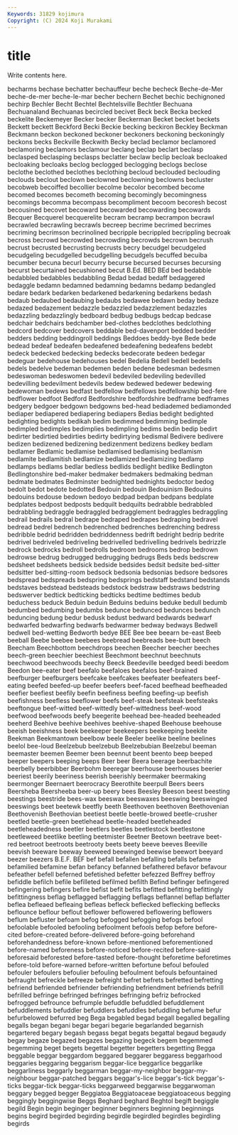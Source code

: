 ```yaml
---
Keywords: 31829 kojimura
Copyright: (C) 2024 Koji Murakami
---
```


# title

Write contents here.



becharms bechase
bechatter bechauffeur beche becheck Beche-de-Mer beche-de-mer beche-le-mar becher bechern Bechet
bechic bechignoned bechirp Bechler Becht Bechtel Bechtelsville Bechtler Bechuana Bechuanaland
Bechuanas becircled becivet Beck beck Becka becked beckelite Beckemeyer Becker
becker Beckerman Becket becket beckets Beckett beckett Beckford Becki Beckie
becking beckiron Beckley Beckman Beckmann beckon beckoned beckoner beckoners beckoning
beckoningly beckons becks Beckville Beckwith Becky beclad beclamor beclamored beclamoring
beclamors beclamour beclang beclap beclart beclasp beclasped beclasping beclasps beclatter
beclaw beclip becloak becloaked becloaking becloaks beclog beclogged beclogging beclogs
beclose beclothe beclothed beclothes beclothing becloud beclouded beclouding beclouds beclout
beclown beclowned beclowning beclowns becluster becobweb becoiffed becollier becolme becolor
becombed become becomed becomes becometh becoming becomingly becomingness becomings becomma
becompass becompliment becoom becoresh becost becousined becovet becoward becowarded becowarding
becowards Becquer Becquerel becquerelite becram becramp becrampon becrawl becrawled becrawling
becrawls becreep becrime becrimed becrimes becriming becrimson becrinolined becripple becrippled
becrippling becroak becross becrowd becrowded becrowding becrowds becrown becrush becrust
becrusted becrusting becrusts becry becudgel becudgeled becudgeling becudgelled becudgelling becudgels
becuffed becuiba becumber becuna becurl becurry becurse becursed becurses becursing
becurst becurtained becushioned becut B.Ed. BED BEd bed bedabble bedabbled
bedabbles bedabbling Bedad bedad bedaff bedaggered bedaggle bedamn bedamned bedamning
bedamns bedamp bedangled bedare bedark bedarken bedarkened bedarkening bedarkens bedash
bedaub bedaubed bedaubing bedaubs bedawee bedawn beday bedaze bedazed bedazement
bedazzle bedazzled bedazzlement bedazzles bedazzling bedazzlingly bedboard bedbug bedbugs bedcap
bedcase bedchair bedchairs bedchamber bed-clothes bedclothes bedclothing bedcord bedcover bedcovers
beddable bed-davenport bedded bedder bedders bedding beddingroll beddings Beddoes beddy-bye
Bede bede bedead bedeaf bedeafen bedeafened bedeafening bedeafens bedebt bedeck
bedecked bedecking bedecks bedecorate bedeen bedegar bedeguar bedehouse bedehouses bedel
Bedelia Bedell bedell bedells bedels bedelve bedeman bedemen beden bedene
bedesman bedesmen bedeswoman bedeswomen bedevil bedeviled bedeviling bedevilled bedevilling bedevilment
bedevils bedew bedewed bedewer bedewing bedewoman bedews bedfast bedfellow bedfellows
bedfellowship bed-fere bedflower bedfoot Bedford Bedfordshire bedfordshire bedframe bedframes bedgery
bedgoer bedgown bedgowns bed-head bediademed bediamonded bediaper bediapered bediapering bediapers
Bedias bedight bedighted bedighting bedights bedikah bedim bedimmed bedimming bedimple
bedimpled bedimples bedimplies bedimpling bedims bedin bedip bedirt bedirter bedirtied
bedirties bedirty bedirtying bedismal Bedivere bedivere bedizen bedizened bedizening bedizenment
bedizens bedkey bedlam bedlamer Bedlamic bedlamise bedlamised bedlamising bedlamism bedlamite
bedlamitish bedlamize bedlamized bedlamizing bedlamp bedlamps bedlams bedlar bedless bedlids
bedlight bedlike Bedlington Bedlingtonshire bed-maker bedmaker bedmakers bedmaking bedman bedmate
bedmates Bedminster bednighted bednights bedoctor bedog bedolt bedot bedote bedotted
Bedouin bedouin Bedouinism Bedouins bedouins bedouse bedown bedoyo bedpad bedpan
bedpans bedplate bedplates bedpost bedposts bedquilt bedquilts bedrabble bedrabbled bedrabbling
bedraggle bedraggled bedragglement bedraggles bedraggling bedrail bedrails bedral bedrape bedraped
bedrapes bedraping bedravel bedread bedrel bedrench bedrenched bedrenches bedrenching bedress
bedribble bedrid bedridden bedriddenness bedrift bedright bedrip bedrite bedrivel bedriveled
bedriveling bedrivelled bedrivelling bedrivels bedrizzle bedrock bedrocks bedroll bedrolls bedroom
bedrooms bedrop bedrown bedrowse bedrug bedrugged bedrugging bedrugs Beds beds
bedscrew bedsheet bedsheets bedsick bedside bedsides bedsit bedsite bed-sitter bedsitter
bed-sitting-room bedsock bedsonia bedsonias bedsore bedsores bedspread bedspreads bedspring bedsprings
bedstaff bedstand bedstands bedstaves bedstead bedsteads bedstock bedstraw bedstraws bedstring
bedswerver bedtick bedticking bedticks bedtime bedtimes bedub beduchess beduck Beduin
beduin Beduins beduins beduke bedull bedumb bedumbed bedumbing bedumbs bedunce
bedunced bedunces bedunch beduncing bedung bedur bedusk bedust bedward bedwards
bedwarf bedwarfed bedwarfing bedwarfs bedwarmer bedway bedways Bedwell bedwell bed-wetting
Bedworth bedye BEE Bee bee beearn be-east Beeb beeball Beebe
beebee beebees beebread beebreads bee-butt beech Beecham Beechbottom beechdrops beechen
Beecher beecher beeches beech-green beechier beechiest Beechmont beechnut beechnuts beechwood
beechwoods beechy Beeck Beedeville beedged beedi beedom Beedon bee-eater beef
beefalo beefaloes beefalos beef-brained beefburger beefburgers beefcake beefcakes beefeater beefeaters
beef-eating beefed beefed-up beefer beefers beef-faced beefhead beefheaded beefier beefiest
beefily beefin beefiness beefing beefing-up beefish beefishness beefless beeflower beefs
beef-steak beefsteak beefsteaks beeftongue beef-witted beef-wittedly beef-wittedness beef-wood beefwood beefwoods
beefy beegerite beehead bee-headed beeheaded beeherd Beehive beehive beehives beehive-shaped
Beehouse beehouse beeish beeishness beek beekeeper beekeepers beekeeping beekite Beekman
Beekmantown beelbow beele Beeler beelike beeline beelines beelol bee-loud Beelzebub
beelzebub Beelzebubian Beelzebul beeman beemaster beemen Beemer been beennut beent
beento beep beeped beeper beepers beeping beeps Beer beer Beera
beerage beerbachite beerbelly beerbibber Beerbohm beeregar beerhouse beerhouses beerier beeriest
beerily beeriness beerish beerishly beermaker beermaking beermonger Beernaert beerocracy Beerothite
beerpull Beers beers Beersheba Beersheeba beer-up beery bees Beesley Beeson
beest beesting beestings beestride bees-wax beeswax beeswaxes beeswing beeswinged beeswings
beet beetewk beetfly beeth Beethoven beethoven Beethovenian Beethovenish Beethovian beetiest
beetle beetle-browed beetle-crusher beetled beetle-green beetlehead beetle-headed beetleheaded beetleheadedness beetler
beetlers beetles beetlestock beetlestone beetleweed beetlike beetling beetmister Beetner Beetown
beetrave beet-red beetroot beetroots beetrooty beets beety beeve beeves Beeville
beevish beeware beeway beeweed beewinged beewise beewort beeyard beezer beezers
B.E.F. BEF bef befall befallen befalling befalls befame befamilied befamine
befan befancy befanned befathered befavor befavour befeather befell beferned befetished
befetter befezzed Beffrey beffroy befiddle befilch befile befilleted befilmed befilth
Befind befinger befingered befingering befingers befire befist befit befits befitted
befitting befittingly befittingness beflag beflagged beflagging beflags beflannel beflap beflatter
beflea befleaed befleaing befleas befleck beflecked beflecking beflecks beflounce beflour
beflout beflower beflowered beflowering beflowers beflum befluster befoam befog befogged
befogging befogs befool befoolable befooled befooling befoolment befools befop before
before-cited before-created before-delivered before-going beforehand beforehandedness before-known before-mentioned beforementioned before-named
beforeness before-noticed before-recited before-said beforesaid beforested before-tasted before-thought beforetime beforetimes
before-told before-warned before-written befortune befoul befouled befouler befoulers befoulier befouling
befoulment befouls befountained befraught befreckle befreeze befreight befret befrets befretted
befretting befriend befriended befriender befriending befriendment befriends befrill befrilled befringe
befringed befringes befringing befriz befrocked befrogged befrounce befrumple befuddle befuddled
befuddlement befuddlements befuddler befuddlers befuddles befuddling befume befur befurbelowed befurred
beg Bega begabled begad begall begalled begalling begalls began begani
begar begari begarie begarlanded begarnish begartered begary begash begass begat
begats begattal begaud begaudy begay begaze begazed begazes begazing begeck
begem begemmed begemming beget begets begettal begetter begetters begetting Begga
beggable beggar beggardom beggared beggarer beggaress beggarhood beggaries beggaring beggarism
beggar-lice beggarlice beggarlike beggarliness beggarly beggarman beggar-my-neighbor beggar-my-neighbour beggar-patched beggars
beggar's-lice beggar's-tick beggar's-ticks beggar-tick beggar-ticks beggarweed beggarwise beggarwoman beggary begged
begger Beggiatoa Beggiatoaceae beggiatoaceous begging beggingly beggingwise Beggs Beghard beghard
Beghtol begift begiggle begild Begin begin beginger beginner beginners beginning
beginnings begins begird begirded begirding begirdle begirdled begirdles begirdling begirds
